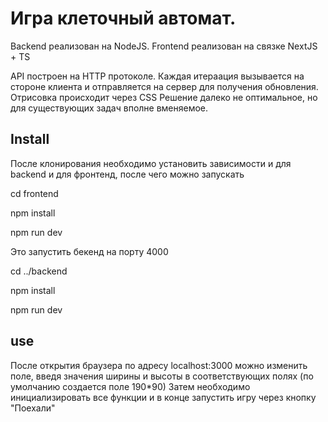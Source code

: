 # Игра клеточный автомат.

Backend реализован на NodeJS. 
Frontend реализован на связке NextJS + TS

API построен на HTTP протоколе. Каждая итераация
вызывается на стороне клиента и отправляется на сервер для 
получения обновления.
Отрисовка происходит через CSS
Решение далеко не оптимальное, но для существующих задач вполне
вменяемое.

## Install

После клонирования необходимо установить зависимости
и для backend и для фронтенд, после чего 
можно запускать

cd frontend

npm install

npm run dev

Это запустить бекенд на порту 4000

cd ../backend 

npm install

npm run dev

## use

После открытия браузера по адресу localhost:3000
можно изменить поле, введя значения ширины и высоты
в соответствующих полях (по умолчанию создается поле 190*90)
Затем необходимо инициализировать все функции и в конце
запустить игру через кнопку "Поехали"